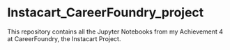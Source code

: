 # Instacart_CareerFoundry_project
This repository contains all the Jupyter Notebooks from my Achievement 4 at CareerFoundry, the Instacart Project.

